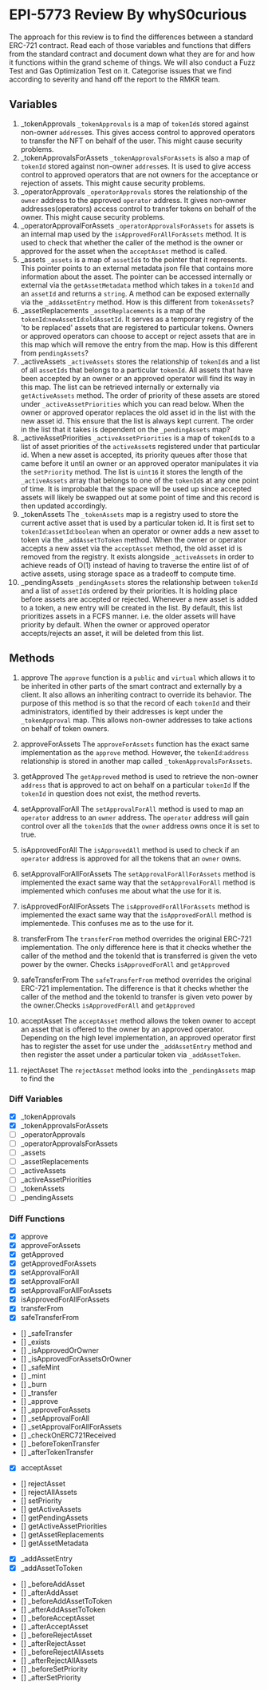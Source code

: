 # EPI-5773 Review By whyS0curious

The approach for this review is to find the differences between a standard ERC-721 contract. Read each of those variables and functions that differs from the standard contract and document down what they are for and how it functions within the grand scheme of things. We will also conduct a Fuzz Test and Gas Optimization Test on it. Categorise issues that we find according to severity and hand off the report to the RMKR team.

## Variables

1. \_tokenApprovals
   `_tokenApprovals` is a map of `tokenId`s stored against non-owner `address`es. This gives access control to approved operators to transfer the NFT on behalf of the user. This might cause security problems.
2. \_tokenApprovalsForAssets
   `_tokenApprovalsForAssets` is also a map of `tokenId` stored against non-owner `address`es. It is used to give access control to approved operators that are not owners for the acceptance or rejection of assets. This might cause security problems.
3. \_operatorApprovals
   `_operatorApprovals` stores the relationship of the `owner` address to the approved `operator` address. It gives non-owner addresses(operators) access control to transfer tokens on behalf of the owner. This might cause security problems.
4. \_operatorApprovalForAssets
   `_operatorApprovalsForAssets` for assets is an internal map used by the `isApprovedForAllForAssets` method. It is used to check that whether the caller of the method is the owner or approved for the asset when the `acceptAsset` method is called.
5. \_assets
   `_assets` is a map of `assetId`s to the pointer that it represents. This pointer points to an external metadata json file that contains more information about the asset. The pointer can be accessed internally or external via the `getAssetMetadata` method which takes in a `tokenId` and an `assetId` and returns a `string`. A method can be exposed externally via the `_addAssetEntry` method. How is this different from `tokenAssets`?
6. \_assetReplacements
   `_assetReplacements` is a map of the `tokenId`:`newAssetId`:`oldAssetId`. It serves as a temporary registry of the 'to be replaced' assets that are registered to particular tokens. Owners or approved operators can choose to accept or reject assets that are in this map which will remove the entry from the map. How is this different from `pendingAssets`?
7. \_activeAssets
   `_activeAssets` stores the relationship of `tokenId`s and a list of all `assetIds` that belongs to a particular `tokenId`. All assets that have been accepted by an owner or an approved operator will find its way in this map. The list can be retrieved internally or externally via `getActiveAssets` method. The order of priority of these assets are stored under `_activeAssetPriorities` which you can read below. When the owner or approved operator replaces the old asset id in the list with the new asset id. This ensure that the list is always kept current. The order in the list that it takes is dependent on the `_pendingAssets` map?
8. \_activeAssetPriorities
   `_activeAssetPriorities` is a map of `tokenId`s to a list of asset priorities of the `activeAsset`s registered under that particular id. When a new asset is accepted, its priority queues after those that came before it until an owner or an approved operator manipulates it via the `setPriority` method. The list is `uint16` it stores the length of the `_activeAssets` array that belongs to one of the `tokenId`s at any one point of time. It is improbable that the space will be used up since accepted assets will likely be swapped out at some point of time and this record is then updated accordingly.
9. \_tokenAssets
   The `_tokenAssets` map is a registry used to store the current active asset that is used by a particular token id. It is first set to `tokenId`:`assetId`:`boolean` when an operator or owner adds a new asset to token via the `_addAssetToToken` method. When the owner or operator accepts a new asset via the `acceptAsset` method, the old asset id is removed from the registry. It exists alongside `_activeAssets` in order to achieve reads of O(1) instead of having to traverse the entire list of of active assets, using storage space as a tradeoff to compute time.
10. \_pendingAssets
    `_pendingAssets` stores the relationship between `tokenId` and a list of `assetId`s ordered by their priorities. It is holding place before assets are accepted or rejected. Whenever a new asset is added to a token, a new entry will be created in the list. By default, this list prioritizes assets in a FCFS manner. i.e. the older assets will have priority by default. When the owner or approved operator accepts/rejects an asset, it will be deleted from this list.

## Methods

1. approve
   The `approve` function is a `public` and `virtual` which allows it to be inherited in other parts of the smart contract and externally by a client. It also allows an inheriting contract to override its behavior. The purpose of this method is so that the record of each `tokenId` and their administrators, identified by their addresses is kept under the `_tokenApproval` map. This allows non-owner addresses to take actions on behalf of token owners.

2. approveForAssets
   The `approveForAssets` function has the exact same implementation as the `approve` method. However, the `tokenId`:`address` relationship is stored in another map called `_tokenApprovalsForAssets`.

3. getApproved
   The `getApproved` method is used to retrieve the non-owner `address` that is approved to act on behalf on a particular `tokenId` If the `tokenId` in question does not exist, the method reverts.

4. setApprovalForAll
   The `setApprovalForAll` method is used to map an `operator` address to an `owner` address. The `operator` address will gain control over all the `tokenId`s that the `owner` address owns once it is set to true.

5. isApprovedForAll
   The `isApprovedAll` method is used to check if an `operator` address is approved for all the tokens that an `owner` owns.

6. setApprovalForAllForAssets
   The `setApprovalForAllForAssets` method is implemented the exact same way that the `setApprovalForAll` method is implemented which confuses me about what the use for it is.

7. isApprovedForAllForAssets
   The `isApprovedForAllForAssets` method is implemented the exact same way that the `isApprovedForAll` method is implementede. This confuses me as to the use for it.

8. transferFrom
   The `transferFrom` method overrides the original ERC-721 implementation. The only difference here is that it checks whether the caller of the method and the tokenId that is transferred is given the veto power by the owner. Checks `isApprovedForAll` and `getApproved`

9. safeTransferFrom
   The `safeTransferFrom` method overrides the original ERC-721 implementation. The difference is that it checks whether the caller of the method and the tokenId to transfer is given veto power by the owner.Checks `isApprovedForAll` and `getApproved`

10. acceptAsset
    The `acceptAsset` method allows the token owner to accept an asset that is offered to the owner by an approved operator. Depending on the high level implementation, an approved operator first has to register the asset for use under the `_addAssetEntry` method and then register the asset under a particular token via `_addAssetToken`.

11. rejectAsset
    The `rejectAsset` method looks into the `_pendingAssets` map to find the

### Diff Variables

- [x] \_tokenApprovals
- [x] \_tokenApprovalsForAssets
- [ ] \_operatorApprovals
- [ ] \_operatorApprovalsForAssets
- [ ] \_assets
- [ ] \_assetReplacements
- [ ] \_activeAssets
- [ ] \_activeAssetPriorities
- [ ] \_tokenAssets
- [ ] \_pendingAssets

### Diff Functions

- [x] approve
- [x] approveForAssets
- [x] getApproved
- [x] getApprovedForAssets
- [x] setApprovalForAll
- [x] setApprovalForAll
- [x] setApprovalForAllForAssets
- [x] isApprovedForAllForAssets
- [x] transferFrom
- [x] safeTransferFrom
- [] \_safeTransfer
- [] \_exists
- [] \_isApprovedOrOwner
- [] \_isApprovedForAssetsOrOwner
- [] \_safeMint
- [] \_mint
- [] \_burn
- [] \_transfer
- [] \_approve
- [] \_approveForAssets
- [] \_setApprovalForAll
- [] \_setApprovalForAllForAssets
- [] \_checkOnERC721Received
- [] \_beforeTokenTransfer
- [] \_afterTokenTransfer
- [x] acceptAsset
- [] rejectAsset
- [] rejectAllAssets
- [] setPriority
- [] getActiveAssets
- [] getPendingAssets
- [] getActiveAssetPriorities
- [] getAssetReplacements
- [] getAssetMetadata
- [x] \_addAssetEntry
- [x] \_addAssetToToken
- [] \_beforeAddAsset
- [] \_afterAddAsset
- [] \_beforeAddAssetToToken
- [] \_afterAddAssetToToken
- [] \_beforeAcceptAsset
- [] \_afterAcceptAsset
- [] \_beforeRejectAsset
- [] \_afterRejectAsset
- [] \_beforeRejectAllAssets
- [] \_afterRejectAllAssets
- [] \_beforeSetPriority
- [] \_afterSetPriority
